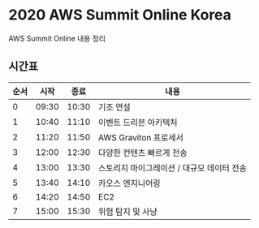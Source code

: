 # 2020 AWS Summit Online Korea

AWS Summit Online 내용 정리

## 시간표

| 순서 | 시작  | 종료  | 내용                                       |
| ---- | ----- | ----- | ------------------------------------------ |
| 0    | 09:30 | 10:30 | 기조 연설                                  |
| 1    | 10:40 | 11:10 | 이벤트 드리븐 아키텍처                     |
| 2    | 11:20 | 11:50 | AWS Graviton 프로세서                      |
| 3    | 12:00 | 12:30 | 다양한 컨텐츠 빠르게 전송                  |
| 4    | 13:00 | 13:30 | 스토리지 마이그레이션 / 대규모 데이터 전송 |
| 5    | 13:40 | 14:10 | 카오스 엔지니어링                          |
| 6    | 14:20 | 14:50 | EC2                                        |
| 7    | 15:00 | 15:30 | 위험 탐지 및 사냥                          |
